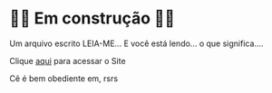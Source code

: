 <h1>👷🚧 Em construção 🚧👷</h1>

Um arquivo escrito LEIA-ME... E você está lendo... o que significa....

Clique <a href="https://Yukari-san.github.io">aqui</a> para acessar o Site

Cê é bem obediente em, rsrs

